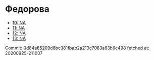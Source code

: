 # Федорова
- [10: NA](10.md)
- [11: NA](11.md)
- [12: NA](12.md)
- [13: NA](13.md)

Commit: 0d84a65209d8bc381fbab2a213c7083a63b6c498
 fetched at: 20200925-211007
